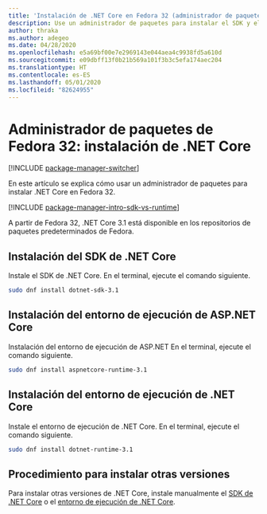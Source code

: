 ```yaml
---
title: 'Instalación de .NET Core en Fedora 32 (administrador de paquetes): .NET Core'
description: Use un administrador de paquetes para instalar el SDK y el runtime de .NET Core en Fedora 32.
author: thraka
ms.author: adegeo
ms.date: 04/28/2020
ms.openlocfilehash: e5a69bf00e7e2969143e044aea4c9938fd5a610d
ms.sourcegitcommit: e09dbff13f0b21b569a101f3b3c5efa174aec204
ms.translationtype: HT
ms.contentlocale: es-ES
ms.lasthandoff: 05/01/2020
ms.locfileid: "82624955"
---
```

# <a name="fedora-32-package-manager---install-net-core"></a>Administrador de paquetes de Fedora 32: instalación de .NET Core

[!INCLUDE [package-manager-switcher](./includes/package-manager-switcher.md)]

En este artículo se explica cómo usar un administrador de paquetes para instalar .NET Core en Fedora 32.

[!INCLUDE [package-manager-intro-sdk-vs-runtime](includes/package-manager-intro-sdk-vs-runtime.md)]

A partir de Fedora 32, .NET Core 3.1 está disponible en los repositorios de paquetes predeterminados de Fedora.

## <a name="install-the-net-core-sdk"></a>Instalación del SDK de .NET Core

Instale el SDK de .NET Core. En el terminal, ejecute el comando siguiente.

```bash
sudo dnf install dotnet-sdk-3.1
```

## <a name="install-the-aspnet-core-runtime"></a>Instalación del entorno de ejecución de ASP.NET Core

Instalación del entorno de ejecución de ASP.NET En el terminal, ejecute el comando siguiente.

```bash
sudo dnf install aspnetcore-runtime-3.1
```

## <a name="install-the-net-core-runtime"></a>Instalación del entorno de ejecución de .NET Core

Instale el entorno de ejecución de .NET Core. En el terminal, ejecute el comando siguiente.

```bash
sudo dnf install dotnet-runtime-3.1
```

## <a name="how-to-install-other-versions"></a>Procedimiento para instalar otras versiones

Para instalar otras versiones de .NET Core, instale manualmente el [SDK de .NET Core](sdk.md?pivots=os-linux#download-and-manually-install) o el [entorno de ejecución de .NET Core](runtime.md?pivots=os-linux#download-and-manually-install).
